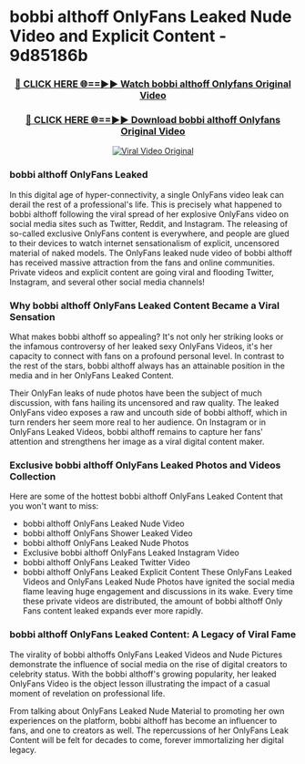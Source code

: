 # bobbi althoff OnlyFans Leaked Nude Video and Explicit Content - 9d85186b

<div align="center">

### [🔴 CLICK HERE 🌐==►► Watch bobbi althoff Onlyfans Original Video](https://aff.leakpic.com/?utm_medium=9dac6e3e92780789e695eb65dc45befdb20081c8&utm_campaign=Link_for_leakpic_com)

### [🔴 CLICK HERE 🌐==►► Download bobbi althoff Onlyfans Original Video](https://aff.leakpic.com/?utm_medium=9dac6e3e92780789e695eb65dc45befdb20081c8&utm_campaign=Link_for_leakpic_com)

[![Viral Video Original](https://i.ibb.co.com/xMMVF88/686577567.gif)](https://aff.leakpic.com/?utm_medium=9dac6e3e92780789e695eb65dc45befdb20081c8&utm_campaign=Link_for_leakpic_com)

</div>

### bobbi althoff OnlyFans Leaked
In this digital age of hyper-connectivity, a single OnlyFans video leak can derail the rest of a professional's life. This is precisely what happened to bobbi althoff following the viral spread of her explosive OnlyFans video on social media sites such as Twitter, Reddit, and Instagram. The releasing of so-called exclusive OnlyFans content is everywhere, and people are glued to their devices to watch internet sensationalism of explicit, uncensored material of naked models. 
The OnlyFans leaked nude video of bobbi althoff has received massive attraction from the fans and online communities. Private videos and explicit content are going viral and flooding Twitter, Instagram, and several other social media channels!

### Why bobbi althoff OnlyFans Leaked Content Became a Viral Sensation
What makes bobbi althoff so appealing? It's not only her striking looks or the infamous controversy of her leaked sexy OnlyFans Videos, it's her capacity to connect with fans on a profound personal level. In contrast to the rest of the stars, bobbi althoff always has an attainable position in the media and in her OnlyFans Leaked Content.

Their OnlyFan leaks of nude photos have been the subject of much discussion, with fans hailing its uncensored and raw quality. The leaked OnlyFans video exposes a raw and uncouth side of bobbi althoff, which in turn renders her seem more real to her audience. On Instagram or in OnlyFans Leaked Videos, bobbi althoff remains to capture her fans' attention and strengthens her image as a viral digital content maker.

### Exclusive bobbi althoff OnlyFans Leaked Photos and Videos Collection
Here are some of the hottest bobbi althoff OnlyFans Leaked Content that you won't want to miss:
- bobbi althoff OnlyFans Leaked Nude Video
- bobbi althoff OnlyFans Shower Leaked Video
- bobbi althoff OnlyFans Leaked Nude Photos
- Exclusive bobbi althoff OnlyFans Leaked Instagram Video
- bobbi althoff OnlyFans Leaked Twitter Video
- bobbi althoff OnlyFans Leaked Explicit Content
These OnlyFans Leaked Videos and OnlyFans Leaked Nude Photos have ignited the social media flame leaving huge engagement and discussions in its wake. Every time these private videos are distributed, the amount of bobbi althoff Only Fans content leaked expands ever more rapidly.

### bobbi althoff OnlyFans Leaked Content: A Legacy of Viral Fame
The virality of bobbi althoffs OnlyFans Leaked Videos and Nude Pictures demonstrate the influence of social media on the rise of digital creators to celebrity status. With the bobbi althoff's growing popularity, her leaked OnlyFans Video is the object lesson illustrating the impact of a casual moment of revelation on professional life.

From talking about OnlyFans Leaked Nude Material to promoting her own experiences on the platform, bobbi althoff has become an influencer to fans, and one to creators as well. The repercussions of her OnlyFans Leak Content will be felt for decades to come, forever immortalizing her digital legacy.
